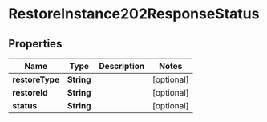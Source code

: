 

# RestoreInstance202ResponseStatus


## Properties

| Name | Type | Description | Notes |
|------------ | ------------- | ------------- | -------------|
|**restoreType** | **String** |  |  [optional] |
|**restoreId** | **String** |  |  [optional] |
|**status** | **String** |  |  [optional] |



